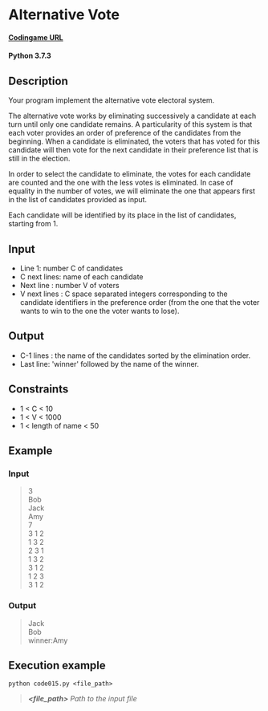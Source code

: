 # Alternative Vote

#### [Codingame URL](https://www.codingame.com/ide/puzzle/alternative-vote)
#### Python 3.7.3

## Description
Your program implement the alternative vote electoral system.

The alternative vote works by eliminating successively a candidate at
each turn until only one candidate remains. A particularity of this
system is that each voter provides an order of preference of the
candidates from the beginning. When a candidate is eliminated, the
voters that has voted for this candidate will then vote for the next
candidate in their preference list that is still in the election.

In order to select the candidate to eliminate, the votes for each
candidate are counted and the one with the less votes is eliminated.
In case of equality in the number of votes, we will eliminate the one
that appears first in the list of candidates provided as input.

Each candidate will be identified by its place in the list of
candidates, starting from 1.

## Input
- Line 1: number C of candidates
- C next lines: name of each candidate
- Next line : number V of voters
- V next lines : C space separated integers corresponding to the
candidate identifiers in the preference order (from the one that the
voter wants to win to the one the voter wants to lose).

## Output
- C-1 lines : the name of the candidates sorted by the elimination order.
- Last line: 'winner' followed by the name of the winner.

## Constraints
- 1 < C < 10
- 1 < V < 1000
- 1 < length of name < 50

## Example
### Input
> 3\
Bob\
Jack\
Amy\
7\
3 1 2\
1 3 2\
2 3 1\
1 3 2\
3 1 2\
1 2 3\
3 1 2

### Output
> Jack\
Bob\
winner:Amy

## Execution example
```
python code015.py <file_path>
```

> **_<file_path>_** *Path to the input file*
